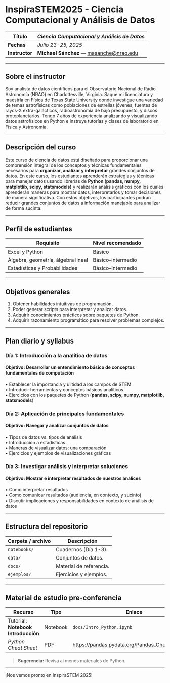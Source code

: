 <!-- README.md -->
# InspiraSTEM2025 - Ciencia Computacional y Análisis de Datos 

| **Título** | *Ciencia Computacional y Análisis de Datos* |
|------------|---------------------------------------------|
| **Fechas** | *Julio 23-25, 2025* |
| **Instructor** | **Michael Sánchez** — masanche@nrao.edu |

---

## Sobre el instructor  
Soy analista de datos científicos para el Observatorio Nacional de Radio Astronomía (NRAO) en Charlottesville, Virginia. Saque mi licenciatura y maestría en Física de Texas State University donde investigue una variedad de temas astrofísicas como poblaciones de estrellas jóvenes, fuentes de rayos-X extra-galácticos, radioastronomía de bajo presupuesto, y discos protoplanetarios. Tengo 7 años de experiencia analizando y visualizando datos astrofísicos en Python e instruye tutorías y clases de laboratorio en Física y Astronomía. 

---

## Descripción del curso  
Este curso de ciencia de datos está diseñado para proporcionar una comprensión integral de los conceptos y técnicas fundamentales necesarios para **organizar, analizar y interpretar** grandes conjuntos de datos. En este curso, los estudiantes aprenderán estrategias y técnicas para manejar datos usando librerías de **Python (pandas, numpy, matplotlib, scipy, statsmodels)** y realizarán análisis gráficos con los cuales aprenderán maneras para mostrar datos, interpretarlos y tomar decisiones de manera significativa. Con estos objetivos, los participantes podrán reducir grandes conjuntos de datos a información manejable para analizar de forma sucinta.

---

## Perfil de estudiantes  
| Requisito | Nivel recomendado |
|-----------|-------------------|
| Excel y Python | Básico |
| Álgebra, geometría, álgebra lineal | Básico–intermedio |
| Estadísticas y Probabilidades | Básico–Intermedio |

---

## Objetivos generales  
1. Obtener habilidades intuitivas de programación.
2. Poder generar scripts para interpretar y analizar datos.
3. Adquirir conocimientos prácticos sobre paquetes de Python.  
4. Adquirir razonamiento programático para resolver problemas complejos.

---

## Plan diario y syllabus

### Día 1: Introducción a la analítica de datos 
#### Objetivo: Desarrollar un entendimiento básico de conceptos fundamentales de computación
• Establecer la importancia y ulitidad a los campos de STEM<br>
• Introducir herramientas y conceptos básicos analíticos<br>
• Ejercicios con los paquetes de Python (**pandas, scipy, numpy, matplotlib, statsmodels**)<br>

### Día 2: Aplicación de principales fundamentales
#### Objetivo: Navegar y analizar conjuntos de datos
• Tipos de datos vs. tipos de análisis <br>
• Introducción a estadísticas<br>
• Maneras de visualizar datos: una comparación<br>
•	Ejercicios y ejemplos de visualizaciones gráficas<br>

### Día 3: Investigar análisis y interpretar soluciones
#### Objetivo: Mostrar e interpretar resultados de nuestros analices
• Como interpretar resultados<br>
• Como comunicar resultados (audiencia, en contexto, y sucinto)<br>
•	Discutir implicaciones y responsabilidades en contexto de análisis de datos<br>

---

## Estructura del repositorio  

| Carpeta / archivo | Descripción |
|-------------------|-------------|
| `notebooks/` | Cuadernos (Día 1-3). |
| `data/` | Conjuntos de datos. |
| `docs/` | Material de referencia. |
| `ejemplos/` | Ejercicios y ejemplos. |

---

## Material de estudio pre-conferencia  

| Recurso | Tipo | Enlace |
|---------|------|--------|
| Tutorial: **Notebook Introducción** | Notebook | `docs/Intro_Python.ipynb` |
| *Python Cheat Sheet* | PDF | <https://pandas.pydata.org/Pandas_Cheat_Sheet.pdf> |

> **Sugerencia:** Revisa al menos materiales de Python.

---

¡Nos vemos pronto en InspiraSTEM 2025!

